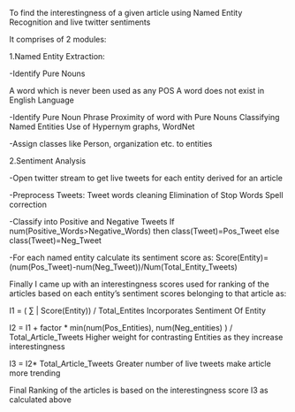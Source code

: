 To find the interestingness of a given article using Named Entity Recognition and live twitter sentiments

It comprises of 2 modules: 

1.Named Entity Extraction:

-Identify Pure Nouns

A word which is never been used as any POS
A word does not exist in English Language 

-Identify Pure Noun Phrase
Proximity of word with Pure Nouns
Classifying Named Entities
Use of Hypernym graphs, WordNet 

-Assign classes like Person, organization etc. to entities

2.Sentiment Analysis

-Open twitter stream to get live tweets for each entity derived for an article

-Preprocess Tweets:
Tweet words cleaning
Elimination of Stop Words
Spell  correction

-Classify into Positive and Negative Tweets
If num(Positive_Words>Negative_Words)
then class(Tweet)=Pos_Tweet
else
class(Tweet)=Neg_Tweet

-For each named entity calculate its sentiment score as:
Score(Entity)=(num(Pos_Tweet)-num(Neg_Tweet))/Num(Total_Entity_Tweets)

Finally I came up with an interestingness scores used for ranking of the articles based on each entity’s sentiment scores belonging to that article as:

I1 = ( ∑ | Score(Entity)) / Total_Entites
Incorporates Sentiment Of Entity

I2 = I1 + factor * min(num(Pos_Entities), num(Neg_entities) ) / Total_Article_Tweets
Higher weight for contrasting Entities as they increase interestingness

I3 = I2* Total_Article_Tweets
Greater number of live tweets make article more trending

Final Ranking of the articles is based on the interestingness score I3 as calculated above




